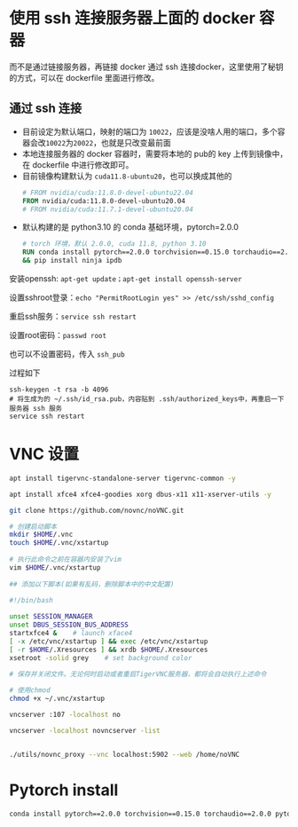 # 使用 ssh 连接服务器上面的 docker 容器
而不是通过链接服务器，再链接 docker
通过 ssh 连接docker，这里使用了秘钥的方式，可以在 dockerfile 里面进行修改。

## 通过 ssh 连接
- 目前设定为默认端口，映射的端口为 `10022`，应该是没啥人用的端口，多个容器会改`10022`为`20022`，也就是只改变最前面
- 本地连接服务器的 docker 容器时，需要将本地的 pub的 key 上传到镜像中，在 dockerfile 中进行修改即可。
- 目前镜像构建默认为 `cuda11.8-ubuntu20`，也可以换成其他的
    ```dockerfile
    # FROM nvidia/cuda:11.8.0-devel-ubuntu22.04
    FROM nvidia/cuda:11.8.0-devel-ubuntu20.04
    # FROM nvidia/cuda:11.7.1-devel-ubuntu20.04
    ```
- 默认构建的是 python3.10 的 conda 基础环境，pytorch=2.0.0
    ```dockerfile
    # torch 环境，默认 2.0.0, cuda 11.8, python 3.10
    RUN conda install pytorch==2.0.0 torchvision==0.15.0 torchaudio==2.0.0 pytorch-cuda=11.8 -c pytorch -c nvidia -y \
    && pip install ninja ipdb
    ```


安装openssh: `apt-get update；apt-get install openssh-server`

设置sshroot登录：`echo "PermitRootLogin yes" >> /etc/ssh/sshd_config`

重启ssh服务：`service ssh restart`

设置root密码：`passwd root`

也可以不设置密码，传入 `ssh_pub`

过程如下
```shell
ssh-keygen -t rsa -b 4096
# 将生成为的 ~/.ssh/id_rsa.pub，内容贴到 .ssh/authorized_keys中，再重启一下服务器 ssh 服务
service ssh restart
```

# VNC 设置
```bash
apt install tigervnc-standalone-server tigervnc-common -y

apt install xfce4 xfce4-goodies xorg dbus-x11 x11-xserver-utils -y

git clone https://github.com/novnc/noVNC.git

# 创建启动脚本
mkdir $HOME/.vnc
touch $HOME/.vnc/xstartup
 
# 执行此命令之前在容器内安装了vim
vim $HOME/.vnc/xstartup
 
## 添加以下脚本(如果有乱码，删除脚本中的中文配置)

#!/bin/bash
 
unset SESSION_MANAGER 
unset DBUS_SESSION_BUS_ADDRESS 
startxfce4 &    # launch xface4
[ -x /etc/vnc/xstartup ] && exec /etc/vnc/xstartup 
[ -r $HOME/.Xresources ] && xrdb $HOME/.Xresources 
xsetroot -solid grey    # set background color
 
# 保存并关闭文件。无论何时启动或者重启TigerVNC服务器，都将会自动执行上述命令

# 使用chmod
chmod +x ~/.vnc/xstartup

vncserver :107 -localhost no

vncserver -localhost novncserver -list


./utils/novnc_proxy --vnc localhost:5902 --web /home/noVNC
```

# Pytorch install 
```bash
conda install pytorch==2.0.0 torchvision==0.15.0 torchaudio==2.0.0 pytorch-cuda=11.8 -c pytorch -c nvidia -y
```